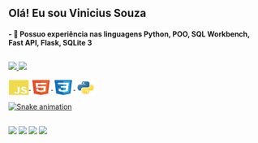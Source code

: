 ## Olá! Eu sou Vinicius Souza

#### - 🔭 Possuo experiência nas linguagens Python, POO, SQL Workbench, Fast API, Flask, SQLite 3


##

<div>
  <a href="https://github.com/devd3p">
  <img height="180em" src="https://github-readme-stats.vercel.app/api?username=devd3p&show_icons=true&theme=onedark">
  <img height="180em" src="https://github-readme-stats.vercel.app/api/top-langs/?username=devd3p&layout=compact&langs_count=16&theme=onedark">
</div>

<div style="display: inline_block"><br>
  <img align="center" alt="Rafa-Js" height="30" width="40" src="https://raw.githubusercontent.com/devicons/devicon/master/icons/javascript/javascript-plain.svg">
  <img align="center" alt="Rafa-HTML" height="30" width="40" src="https://raw.githubusercontent.com/devicons/devicon/master/icons/html5/html5-original.svg">
  <img align="center" alt="Rafa-CSS" height="30" width="40" src="https://raw.githubusercontent.com/devicons/devicon/master/icons/css3/css3-original.svg">
  <img align="center" alt="Rafa-Python" height="30" width="40" src="https://raw.githubusercontent.com/devicons/devicon/master/icons/python/python-original.svg">
</div>


 ![Snake animation](https://github.com/devd3p/devd3p/blob/output/github-contribution-grid-snake.svg)
##

<div> 
  <a href="https://instagram.com/dev_vini.s" target="_blank"><img src="https://img.shields.io/badge/-Instagram-%23E4405F?style=for-the-badge&logo=instagram&logoColor=white" target="_blank"></a>
 <a href="https://discord.gg/wagxzStdcR" target="_blank"><img src="https://img.shields.io/badge/Discord-7289DA?style=for-the-badge&logo=discord&logoColor=white" target="_blank"></a> 
  <a href = "mailto:devdep33@gmail.com"><img src="https://img.shields.io/badge/-Gmail-%23333?style=for-the-badge&logo=gmail&logoColor=white" target="_blank"></a>
  <a href="https://www.linkedin.com/in/vinicius-souza-33447b268/" target="_blank"><img src="https://img.shields.io/badge/-LinkedIn-%230077B5?style=for-the-badge&logo=linkedin&logoColor=white" target="_blank"></a> 
  
</div>



